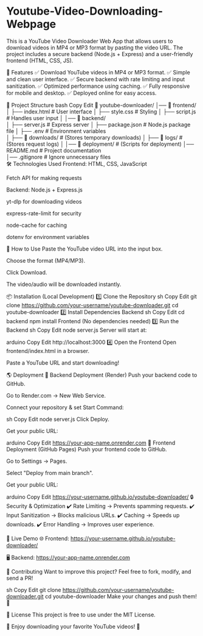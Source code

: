 # Youtube-Video-Downloading-Webpage
This is a YouTube Video Downloader Web App that allows users to download videos in MP4 or MP3 format by pasting the video URL. The project includes a secure backend (Node.js + Express) and a user-friendly frontend (HTML, CSS, JS).

🚀 Features
✅ Download YouTube videos in MP4 or MP3 format.
✅ Simple and clean user interface.
✅ Secure backend with rate limiting and input sanitization.
✅ Optimized performance using caching.
✅ Fully responsive for mobile and desktop.
✅ Deployed online for easy access.

📂 Project Structure
bash
Copy
Edit
📁 youtube-downloader/
│── 📁 frontend/  
│   ├── index.html       # User interface
│   ├── style.css        # Styling
│   ├── script.js        # Handles user input
│
│── 📁 backend/  
│   ├── server.js        # Express server
│   ├── package.json     # Node.js package file
│   ├── .env             # Environment variables  
│   ├── 📁 downloads/    # (Stores temporary downloads)
│   ├── 📁 logs/         # (Stores request logs)
│
│── 📁 deployment/        # (Scripts for deployment)
│── README.md            # Project documentation  
│── .gitignore           # Ignore unnecessary files  
🛠️ Technologies Used
Frontend:
HTML, CSS, JavaScript

Fetch API for making requests

Backend:
Node.js + Express.js

yt-dlp for downloading videos

express-rate-limit for security

node-cache for caching

dotenv for environment variables

🎯 How to Use
Paste the YouTube video URL into the input box.

Choose the format (MP4/MP3).

Click Download.

The video/audio will be downloaded instantly.

📦 Installation (Local Development)
1️⃣ Clone the Repository
sh
Copy
Edit
git clone https://github.com/your-username/youtube-downloader.git
cd youtube-downloader
2️⃣ Install Dependencies
Backend
sh
Copy
Edit
cd backend
npm install
Frontend (No dependencies needed)
3️⃣ Run the Backend
sh
Copy
Edit
node server.js
Server will start at:

arduino
Copy
Edit
http://localhost:3000
4️⃣ Open the Frontend
Open frontend/index.html in a browser.

Paste a YouTube URL and start downloading!

🌎 Deployment
🔹 Backend Deployment (Render)
Push your backend code to GitHub.

Go to Render.com → New Web Service.

Connect your repository & set Start Command:

sh
Copy
Edit
node server.js
Click Deploy.

Get your public URL:

arduino
Copy
Edit
https://your-app-name.onrender.com
🔹 Frontend Deployment (GitHub Pages)
Push your frontend code to GitHub.

Go to Settings → Pages.

Select "Deploy from main branch".

Get your public URL:

arduino
Copy
Edit
https://your-username.github.io/youtube-downloader/
🔒 Security & Optimization
✔️ Rate Limiting → Prevents spamming requests.
✔️ Input Sanitization → Blocks malicious URLs.
✔️ Caching → Speeds up downloads.
✔️ Error Handling → Improves user experience.

📌 Live Demo
🌐 Frontend: https://your-username.github.io/youtube-downloader/

🖥️ Backend: https://your-app-name.onrender.com

🙌 Contributing
Want to improve this project? Feel free to fork, modify, and send a PR!

sh
Copy
Edit
git clone https://github.com/your-username/youtube-downloader.git
cd youtube-downloader
Make your changes and push them! 🚀

📝 License
This project is free to use under the MIT License.

🎉 Enjoy downloading your favorite YouTube videos! 🚀
